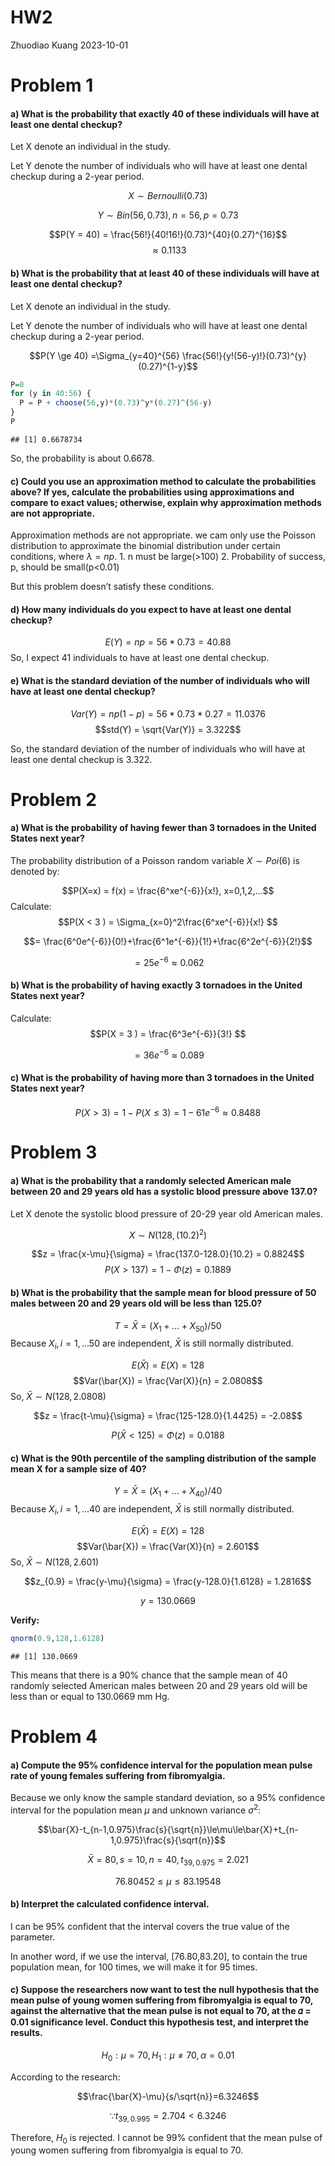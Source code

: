HW2
================
Zhuodiao Kuang
2023-10-01

# Problem 1

#### a) What is the probability that exactly 40 of these individuals will have at least one dental checkup?

Let X denote an individual in the study.

Let Y denote the number of individuals who will have at least one dental
checkup during a 2-year period.

$$X \sim Bernoulli(0.73) $$

$$Y \sim Bin(56, 0.73), n=56, p=0.73$$

$$P(Y = 40) = \frac{56!}{40!16!}(0.73)^{40}(0.27)^{16}$$
$$ \approx 0.1133$$

#### b) What is the probability that at least 40 of these individuals will have at least one dental checkup?

Let X denote an individual in the study.

Let Y denote the number of individuals who will have at least one dental
checkup during a 2-year period.

$$P(Y \ge 40) =\Sigma_{y=40}^{56} \frac{56!}{y!(56-y)!}(0.73)^{y}(0.27)^{1-y}$$

``` r
P=0
for (y in 40:56) {
  P = P + choose(56,y)*(0.73)^y*(0.27)^(56-y)
}
P
```

    ## [1] 0.6678734

So, the probability is about 0.6678.

#### c) Could you use an approximation method to calculate the probabilities above? If yes, calculate the probabilities using approximations and compare to exact values; otherwise, explain why approximation methods are not appropriate.

Approximation methods are not appropriate. we cam only use the Poisson
distribution to approximate the binomial distribution under certain
conditions, where $\lambda = np$. 1. n must be large(\>100) 2.
Probability of success, p, should be small(p\<0.01)

But this problem doesn’t satisfy these conditions.

#### d) How many individuals do you expect to have at least one dental checkup?

$$E(Y) = np = 56*0.73 = 40.88$$ So, I expect 41 individuals to have at
least one dental checkup.

#### e) What is the standard deviation of the number of individuals who will have at least one dental checkup?

$$Var(Y) = np(1-p) = 56*0.73*0.27 = 11.0376$$
$$std(Y) = \sqrt{Var(Y)} = 3.322$$

So, the standard deviation of the number of individuals who will have at
least one dental checkup is 3.322.

# Problem 2

#### a) What is the probability of having fewer than 3 tornadoes in the United States next year?

The probability distribution of a Poisson random variable
$X \sim Poi(6)$ is denoted by:

$$P(X=x) = f(x) = \frac{6^xe^{-6}}{x!}, x=0,1,2,...$$ Calculate:
$$P(X < 3 ) = \Sigma_{x=0}^2\frac{6^xe^{-6}}{x!} $$

$$= \frac{6^0e^{-6}}{0!}+\frac{6^1e^{-6}}{1!}+\frac{6^2e^{-6}}{2!}$$

$$=25e^{-6} \approx 0.062$$

#### b) What is the probability of having exactly 3 tornadoes in the United States next year?

Calculate: $$P(X = 3 ) = \frac{6^3e^{-6}}{3!} $$

$$=36e^{-6} \approx 0.089$$

#### c) What is the probability of having more than 3 tornadoes in the United States next year?

$$P(X>3) = 1-P(X \le 3) =1 - 61e^{-6} \approx 0.8488$$

# Problem 3

#### a) What is the probability that a randomly selected American male between 20 and 29 years old has a systolic blood pressure above 137.0?

Let X denote the systolic blood pressure of 20-29 year old American
males.

$$X \sim N(128,(10.2)^2)$$

$$z = \frac{x-\mu}{\sigma} = \frac{137.0-128.0}{10.2} = 0.8824$$
$$P(X>137) = 1-\Phi(z)=0.1889$$

#### b) What is the probability that the sample mean for blood pressure of 50 males between 20 and 29 years old will be less than 125.0?

$$T = \bar{X} = (X_1+...+X_{50})/50$$ Because $X_i, i=1,...50$ are
independent, $\bar{X}$ is still normally distributed.

$$E(\bar{X}) = E(X) = 128$$ $$Var(\bar{X}) = \frac{Var(X)}{n} = 2.0808$$
So, $\bar{X} \sim N(128,2.0808)$

$$z = \frac{t-\mu}{\sigma} = \frac{125-128.0}{1.4425} = -2.08$$

$$P(\bar{X}<125) = \Phi(z)=0.0188$$

#### c) What is the 90th percentile of the sampling distribution of the sample mean X for a sample size of 40?

$$Y = \bar{X} = (X_1+...+X_{40})/40$$ Because $X_i, i=1,...40$ are
independent, $\bar{X}$ is still normally distributed.

$$E(\bar{X}) = E(X) = 128$$ $$Var(\bar{X}) = \frac{Var(X)}{n} = 2.601$$
So, $\bar{X} \sim N(128,2.601)$

$$z_{0.9} = \frac{y-\mu}{\sigma} = \frac{y-128.0}{1.6128} = 1.2816$$

$$y = 130.0669$$

**Verify:**

``` r
qnorm(0.9,128,1.6128)
```

    ## [1] 130.0669

This means that there is a 90% chance that the sample mean of 40
randomly selected American males between 20 and 29 years old will be
less than or equal to 130.0669 mm Hg.

# Problem 4

#### a) Compute the 95% confidence interval for the population mean pulse rate of young females suffering from fibromyalgia.

Because we only know the sample standard deviation, so a 95% confidence
interval for the population mean $\mu$ and unknown variance $\sigma^2$:

$$\bar{X}-t_{n-1,0.975}\frac{s}{\sqrt{n}}\le\mu\le\bar{X}+t_{n-1,0.975}\frac{s}{\sqrt{n}}$$

$$\bar{X}=80,s=10,n=40,t_{39,0.975}=2.021$$

$$76.80452\le\mu\le83.19548$$

#### b) Interpret the calculated confidence interval.

I can be 95% confident that the interval covers the true value of the
parameter.

In another word, if we use the interval, \[76.80,83.20\], to contain the
true population mean, for 100 times, we will make it for 95 times.

#### c) Suppose the researchers now want to test the null hypothesis that the mean pulse of young women suffering from fibromyalgia is equal to 70, against the alternative that the mean pulse is not equal to 70, at the 𝛼 = 0.01 significance level. Conduct this hypothesis test, and interpret the results.

$$H_0 : \mu=70 , H_1:  \mu \neq 70, \alpha = 0.01$$

According to the research:

$$\frac{\bar{X}-\mu}{s/\sqrt{n}}=6.3246$$

$$\because t_{39,0.995} = 2.704<6.3246$$

Therefore, $H_0$ is rejected. I cannot be 99% confident that the mean
pulse of young women suffering from fibromyalgia is equal to 70.
